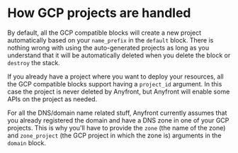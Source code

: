 # How GCP projects are handled

By default, all the GCP compatible blocks will create a new project automatically based on your `name_prefix` in the `default` block. There is nothing wrong with using the auto-generated projects as long as you understand that it will be automatically deleted when you delete the block or `destroy` the stack.

If you already have a project where you want to deploy your resources, all the GCP compatible blocks support having a `project_id` argument. In this case the project is never deleted by Anyfront, but Anyfront will enable some APIs on the project as needed.

For all the DNS/domain name related stuff, Anyfront currently assumes that you already registered the domain and have a DNS zone in one of your GCP projects. This is why you'll have to provide the `zone` (the name of the zone) and `zone_project` (the GCP project in which the zone is) arguments in the `domain` block.